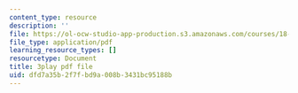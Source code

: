```yaml
---
content_type: resource
description: ''
file: https://ol-ocw-studio-app-production.s3.amazonaws.com/courses/18-02-multivariable-calculus-fall-2007/dfd7a35b2f7fbd9a008b3431bc95188b_0D4BbCa4gHo.pdf
file_type: application/pdf
learning_resource_types: []
resourcetype: Document
title: 3play pdf file
uid: dfd7a35b-2f7f-bd9a-008b-3431bc95188b
---
```

